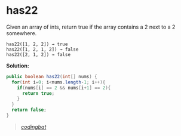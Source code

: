# has22

Given an array of ints, return true if the array contains a 2 next to a 2 somewhere.

```
has22([1, 2, 2]) → true
has22([1, 2, 1, 2]) → false
has22([2, 1, 2]) → false
```

**Solution:**

```java
public boolean has22(int[] nums) {
  for(int i=0; i<nums.length-1; i++){
    if(nums[i] == 2 && nums[i+1] == 2){
      return true;
    }
  }
  return false;
}
```

> _[codingbat](https://codingbat.com/prob/p121853)_